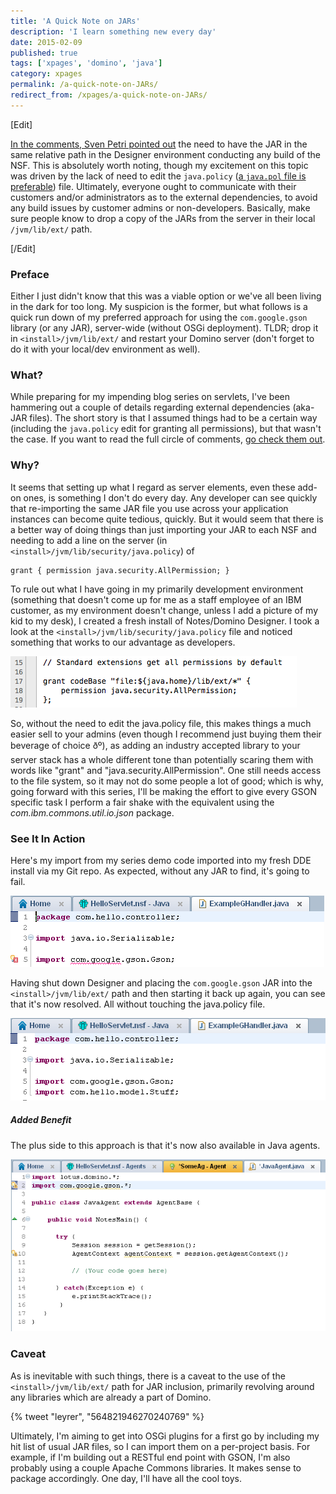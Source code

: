 ```yaml
---
title: 'A Quick Note on JARs'
description: 'I learn something new every day'
date: 2015-02-09
published: true
tags: ['xpages', 'domino', 'java']
category: xpages
permalink: /a-quick-note-on-JARs/
redirect_from: /xpages/a-quick-note-on-JARs/
---
```


[Edit]

[In the comments, Sven Petri pointed out](/xpages/a-quick-note-on-JARs/#comment-1872739749) the need to have the JAR in the same relative path in the Designer environment conducting any build of the NSF. This is absolutely worth noting, though my excitement on this topic was driven by the lack of need to edit the `java.policy` ([a `java.pol` file is preferable](https://oliverbusse.notesx.net/hp.nsf/blogpost.xsp?documentId=EAA)) file. Ultimately, everyone ought to communicate with their customers and/or administrators as to the external dependencies, to avoid any build issues by customer admins or non-developers. Basically, make sure people know to drop a copy of the JARs from the server in their local `/jvm/lib/ext/` path.

[/Edit]

### Preface

Either I just didn't know that this was a viable option or we've all been living in the dark for too long. My suspicion is the former, but what follows is a quick run down of my preferred approach for using the `com.google.gson` library (or any JAR), server-wide (without OSGi deployment). TLDR; drop it in `<install>/jvm/lib/ext/` and restart your Domino server (don't forget to do it with your local/dev environment as well).

### What?

While preparing for my impending blog series on servlets, I've been hammering out a couple of details regarding external dependencies (aka- JAR files). The short story is that I assumed things had to be a certain way (including the `java.policy` edit for granting all permissions), but that wasn't the case. If you want to read the full circle of comments, [go check them out](https://disqus.com/home/discussion/em-devblog/building_java_objects_from_json_93/#comment-1813504147).

### Why?

It seems that setting up what I regard as server elements, even these add-on ones, is something I don't do every day. Any developer can see quickly that re-importing the same JAR file you use across your application instances can become quite tedious, quickly. But it would seem that there is a better way of doing things than just importing your JAR to each NSF and needing to add a line on the server (in `<install>/jvm/lib/security/java.policy`) of

```
grant { permission java.security.AllPermission; }
```

To rule out what I have going in my primarily development environment (something that doesn't come up for me as a staff employee of an IBM customer, as my environment doesn't change, unless I add a picture of my kid to my desk), I created a fresh install of Notes/Domino Designer. I took a look at the `<install>/jvm/lib/security/java.policy` file and noticed something that works to our advantage as developers.

![we can put our JARs in the &lt;install&gt;jvm/lib/ext folder](./images/JARs/StockJvmPropertiesJvmLibExt.png)

So, without the need to edit the java.policy file, this makes things a much easier sell to your admins (even though I recommend just buying them their beverage of choice ðº), as adding an industry accepted library to your server stack has a whole different tone than potentially scaring them with words like "grant" and "java.security.AllPermission". One still needs access to the file system, so it may not do some people a lot of good; which is why, going forward with this series, I'll be making the effort to give every GSON specific task I perform a fair shake with the equivalent using the _com.ibm.commons.util.io.json_ package.

### See It In Action

Here's my import from my series demo code imported into my fresh DDE install via my Git repo. As expected, without any JAR to find, it's going to fail.

![hey look, nothing](./images/JARs/ImportingGsonWithoutJAR.png)

Having shut down Designer and placing the `com.google.gson` JAR into the `<install>/jvm/lib/ext/` path and then starting it back up again, you can see that it's now resolved. All without touching the java.policy file.

![looking? found someone I would say you have, hmmm?](./images/JARs/JARaddedOnlyToJvmLibExt.png)

##### Added Benefit

The plus side to this approach is that it's now also available in Java agents.

![consistent JAR dependencies with Java Agents and XPages runtime](./images/JARs/JARaccessibleFromJavaAgent.png)

### Caveat

As is inevitable with such things, there is a caveat to the use of the `<install>/jvm/lib/ext/` path for JAR inclusion, primarily revolving around any libraries which are already a part of Domino.

{% tweet "leyrer", "564821946270240769" %}

Ultimately, I'm aiming to get into OSGi plugins for a first go by including my hit list of usual JAR files, so I can import them on a per-project basis. For example, if I'm building out a RESTful end point with GSON, I'm also probably using a couple Apache Commons libraries. It makes sense to package accordingly. One day, I'll have all the cool toys.
